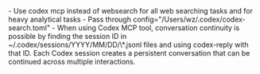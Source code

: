<codex>
- Use codex mcp instead of websearch for all web searching tasks and for heavy analytical tasks
- Pass through config="/Users/wz/.codex/codex-search.toml"
- When using Codex MCP tool, conversation continuity is possible by finding the session ID in ~/.codex/sessions/YYYY/MM/DD/\*.jsonl files and using codex-reply with that ID. Each Codex session creates a persistent conversation that can be continued across multiple interactions.
</codex>
